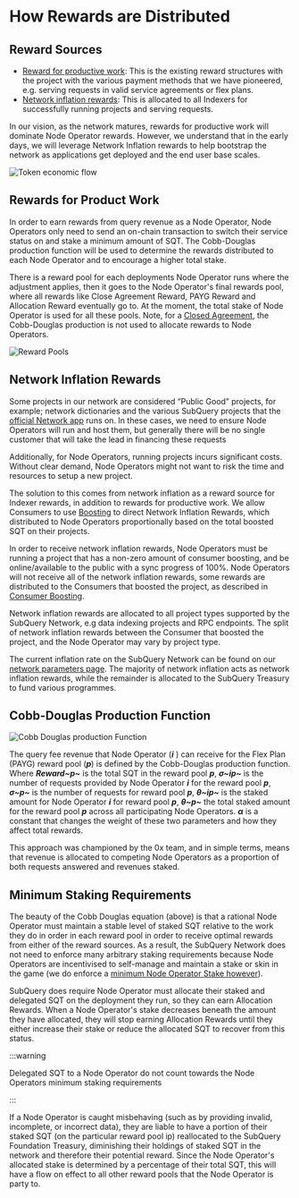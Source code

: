 # How Rewards are Distributed

## Reward Sources

- [Reward for productive work](#rewards-for-product-work): This is the existing reward structures with the project with the various payment methods that we have pioneered, e.g. serving requests in valid service agreements or flex plans.
- [Network inflation rewards](#network-inflation-rewards): This is allocated to all Indexers for successfully running projects and serving requests.

In our vision, as the network matures, rewards for productive work will dominate Node Operator rewards. However, we understand that in the early days, we will leverage Network Inflation rewards to help bootstrap the network as applications get deployed and the end user base scales.

![Token economic flow](/assets/img/network/token_economy.png)

## Rewards for Product Work

In order to earn rewards from query revenue as a Node Operator, Node Operators only need to send an on-chain transaction to switch their service status on and stake a minimum amount of SQT. The Cobb-Douglas production function will be used to determine the rewards distributed to each Node Operator and to encourage a higher total stake.

There is a reward pool for each deployments Node Operator runs where the adjustment applies, then it goes to the Node Operator's final rewards pool, where all rewards like Close Agreement Reward, PAYG Reward and Allocation Reward eventually go to. At the moment, the total stake of Node Operator is used for all these pools. Note, for a [Closed Agreement](./payment-methods.md#closed-plans-and-agreements), the Cobb-Douglas production is not used to allocate rewards to Node Operators.

![Reward Pools](/assets/img/network/reward_pools.png)

## Network Inflation Rewards

Some projects in our network are considered “Public Good” projects, for example; network dictionaries and the various SubQuery projects that the [official Network app](https://app.subquery.network) runs on. In these cases, we need to ensure Node Operators will run and host them, but generally there will be no single customer that will take the lead in financing these requests

Additionally, for Node Operators, running projects incurs significant costs. Without clear demand, Node Operators might not want to risk the time and resources to setup a new project.

The solution to this comes from network inflation as a reward source for Indexer rewards, in addition to rewards for productive work. We allow Consumers to use [Boosting](../consumers/boosting.md) to direct Network Inflation Rewards, which distributed to Node Operators proportionally based on the total boosted SQT on their projects.

In order to receive network inflation rewards, Node Operators must be running a project that has a non-zero amount of consumer boosting, and be online/available to the public with a sync progress of 100%. Node Operators will not receive all of the network inflation rewards, some rewards are distributed to the Consumers that boosted the project, as described in [Consumer Boosting](../consumers/boosting.md#how-are-boosters-rewarded).

Network inflation rewards are allocated to all project types supported by the SubQuery Network, e.g data indexing projects and RPC endpoints. The split of network inflation rewards between the Consumer that boosted the project, and the Node Operator may vary by project type.

The current inflation rate on the SubQuery Network can be found on our [network parameters page](../parameters.md). The majority of network inflation acts as network inflation rewards, while the remainder is allocated to the SubQuery Treasury to fund various programmes.

## Cobb-Douglas Production Function

![Cobb Douglas production Function](/assets/img/network/cobb_douglas.png)

The query fee revenue that Node Operator (**_i_** ) can receive for the Flex Plan (PAYG) reward pool (**_p_**) is defined by the Cobb-Douglas production function. Where **_Reward~p~_** is the total SQT in the reward pool **_p_**, **_σ~ip~_** is the number of requests provided by Node Operator **_i_** for the reward pool **_p_**, **_σ~p~_** is the number of requests for reward pool **_p_**, **_θ~ip~_** is the staked amount for Node Operator **_i_** for reward pool **_p_**, **_θ~p~_** the total staked amount for the reward pool **_p_** across all participating Node Operators. **_α_** is a constant that changes the weight of these two parameters and how they affect total rewards.

This approach was championed by the 0x team, and in simple terms, means that revenue is allocated to competing Node Operators as a proportion of both requests answered and revenues staked.

## Minimum Staking Requirements

The beauty of the Cobb Douglas equation (above) is that a rational Node Operator must maintain a stable level of staked SQT relative to the work they do in order in each reward pool in order to receive optimal rewards from either of the reward sources. As a result, the SubQuery Network does not need to enforce many arbitrary staking requirements because Node Operators are incentivised to self-manage and maintain a stake or skin in the game (we do enforce a [minimum Node Operator Stake however](../node_operators/stake.md#how-much-sqt-should-you-stake)).

SubQuery does require Node Operator must allocate their staked and delegated SQT on the deployment they run, so they can earn Allocation Rewards. When a Node Operator's stake decreases beneath the amount they have allocated, they will stop earning Allocation Rewards until they either increase their stake or reduce the allocated SQT to recover from this status.

:::warning

Delegated SQT to a Node Operator do not count towards the Node Operators minimum staking requirements

:::

If a Node Operator is caught misbehaving (such as by providing invalid, incomplete, or incorrect data), they are liable to have a portion of their staked SQT (on the particular reward pool ip) reallocated to the SubQuery Foundation Treasury, diminishing their holdings of staked SQT in the network and therefore their potential reward. Since the Node Operator's allocated stake is determined by a percentage of their total SQT, this will have a flow on effect to all other reward pools that the Node Operator is party to.
